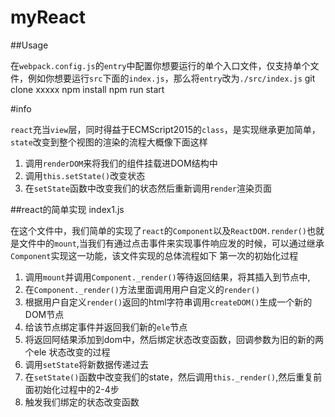 # myReact

##Usage

在`webpack.config.js`的`entry`中配置你想要运行的单个入口文件，仅支持单个文件，例如你想要运行`src`下面的`index.js`，那么将`entry`改为`./src/index.js`
  git  clone xxxxx
  npm install
  npm run start

#info

`react`充当`view`层，同时得益于ECMScript2015的`class`，是实现继承更加简单，`state`改变到整个视图的渲染的流程大概像下面这样
1. 调用`renderDOM`来将我们的组件挂载进DOM结构中
2. 调用`this.setState()`改变状态
3. 在`setState`函数中改变我们的状态然后重新调用`render`渲染页面

##react的简单实现 index1.js

在这个文件中，我们简单的实现了`react`的`Component`以及`ReactDOM.render()`也就是文件中的`mount`,当我们有通过点击事件来实现事件响应发的时候，可以通过继承`Component`实现这一功能，该文件实现的总体流程如下
第一次的初始化过程
1. 调用`mount`并调用`Component._render()`等待返回结果，将其插入到节点中,
2. 在`Component._render()`方法里面调用用户自定义的`render()`
3. 根据用户自定义`render()`返回的html字符串调用`createDOM()`生成一个新的DOM节点
4. 给该节点绑定事件并返回我们新的`ele`节点
5. 将返回阿结果添加到dom中，然后绑定状态改变函数，回调参数为旧的新的两个ele
状态改变的过程
1. 调用`setState`将新数据传递过去
2. 在`setState()`函数中改变我们的state，然后调用`this._render()`,然后重复前面初始化过程中的2-4步
3. 触发我们绑定的状态改变函数